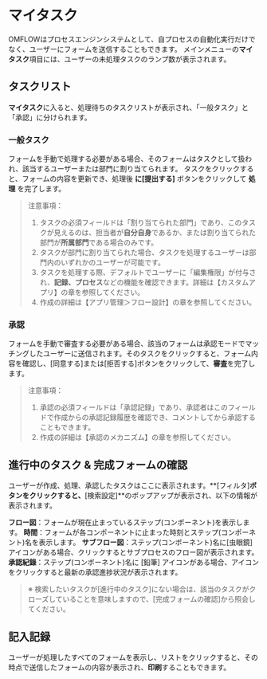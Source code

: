 

# マイタスク

OMFLOWはプロセスエンジンシステムとして、自プロセスの自動化実行だけでなく、ユーザーにフォームを送信することもできます。 メインメニューの**マイタスク**項目には、ユーザーの未処理タスクのランプ数が表示されます。

## タスクリスト

**マイタスク**に入ると、処理待ちのタスクリストが表示され、「一般タスク」と「承認」に分けられます。

### 一般タスク

フォームを手動で処理する必要がある場合、そのフォームはタスクとして扱われ、該当するユーザーまたは部門に割り当てられます。 タスクをクリックすると、フォームの内容を更新でき、処理後 **に[提出する]** ボタンをクリックして **処理** を完了します。

> 注意事項：  
> 1. タスクの必須フィールドは「割り当てられた部門」であり、このタスクが見えるのは、担当者が**自分自身**であるか、または割り当てられた部門が**所属部門**である場合のみです。
> 2. タスクが部門に割り当てられた場合、タスクを処理するユーザーは部門内のいずれかのユーザーが可能です。
> 3. タスクを処理する際、デフォルトでユーザーに「編集権限」が付与され、**記録、プロセス**などの機能を確認できます。詳細は【カスタムアプリ】の章を参照してください。
> 4. 作成の詳細は【アプリ管理＞フロー設計】の章を参照してください。

### 承認

フォームを手動で審査する必要がある場合、該当のフォームは承認モードでマッチングしたユーザーに送信されます。そのタスクをクリックすると、フォーム内容を確認し、[同意する]または[拒否する]ボタンをクリックして、**審査**を完了します。

> 注意事項：  
> 1. 承認の必須フィールドは「承認記録」であり、承認者はこのフィールドで作成からの承認記録履歴を確認でき、コメントしてから承認することもできます。  
> 2. 作成の詳細は【承認のメカニズム】の章を参照してください。

## 進行中のタスク & 完成フォームの確認

ユーザーが作成、処理、承認したタスクはここに表示されます。**[フィルタ]**ボタンをクリックすると、**[検索設定]**のポップアップが表示され、以下の情報が表示されます。

**フロー図**：フォームが現在止まっているステップ(コンポーネント)を表示します。
**時間**：フォームが各コンポーネントに止まった時刻とステップ(コンポーネント)名を表示します。
**サブフロー図**：ステップ(コンポーネント)名に[虫眼鏡]アイコンがある場合、クリックするとサブプロセスのフロー図が表示されます。
**承認紀錄**：ステップ(コンポーネント)名に [鉛筆] アイコンがある場合、アイコンをクリックすると最新の承認進捗状況が表示されます。

> ※ 検索したいタスクが[進行中のタスク]にない場合は、該当のタスクがクローズしていることを意味しますので、[完成フォームの確認]から照会してください。

## 記入記録

ユーザーが処理したすべてのフォームを表示し、リストをクリックすると、その時点で送信したフォームの内容が表示され、**印刷**することもできます。
